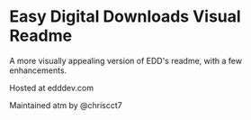 # Easy Digital Downloads Visual Readme
A more visually appealing version of EDD's readme, with a few enhancements.

Hosted at edddev.com

Maintained atm by @chriscct7
